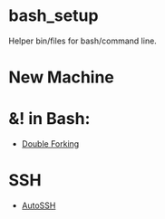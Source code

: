 bash_setup
==========

Helper bin/files for bash/command line.


New Machine
============

    

&! in Bash:
============
* [Double Forking](https://blog.debiania.in.ua/posts/2013-03-13-fun-with-bash-disown.html)

SSH
====
* [AutoSSH](https://news.ycombinator.com/item?id=10937277)

